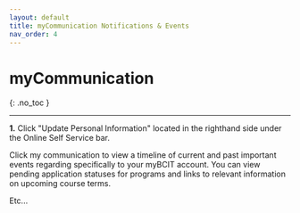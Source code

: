 ```yaml
---
layout: default
title: myCommunication Notifications & Events
nav_order: 4
---
```


# myCommunication
{: .no_toc }

<BRIEF INTRO HERE>

---

**1.** Click "Update Personal Information" located in the righthand side under the Online Self Service bar. 

Click my communication to view a timeline of current and past important events regarding specifically to your myBCIT account. You can view pending application statuses for programs and links to relevant information on upcoming course terms.


Etc...